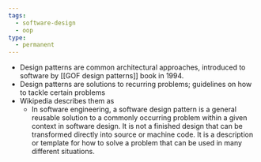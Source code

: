 ```yaml
---
tags:
  - software-design
  - oop
type:
  - permanent
---
```




- Design patterns are common architectural approaches, introduced to software by [[GOF design patterns]] book in 1994.
- Design patterns are solutions to recurring problems; guidelines on how to tackle certain problems
- Wikipedia describes them as
	- In software engineering, a software design pattern is a general reusable solution to a commonly occurring problem within a given context in software design. It is not a finished design that can be transformed directly into source or machine code. It is a description or template for how to solve a problem that can be used in many different situations.